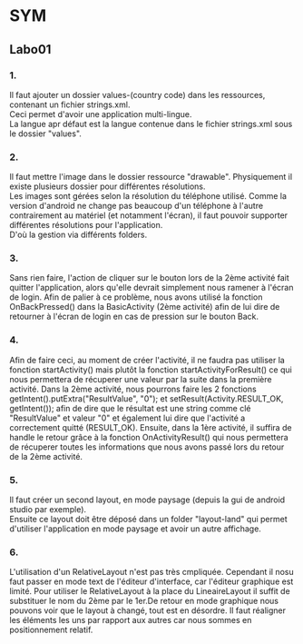 # SYM
## Labo01
### 1.
Il faut ajouter un dossier values-(country code) dans les ressources, contenant un fichier strings.xml.  
Ceci permet d'avoir une application multi-lingue.  
La langue apr défaut est la langue contenue dans le fichier strings.xml sous le dossier "values".

### 2.
Il faut mettre l'image dans le dossier ressource "drawable". Physiquement il existe plusieurs dossier pour différentes résolutions.  
Les images sont gérées selon la résolution du téléphone utilisé. Comme la version d'android ne change pas beaucoup d'un téléphone à l'autre contrairement au matériel (et notamment l'écran), il faut pouvoir supporter différentes résolutions pour l'application.  
D'où la gestion via différents folders.

### 3.
Sans rien faire, l'action de cliquer sur le bouton lors de la 2ème activité fait quitter l'application, alors qu'elle devrait simplement nous ramener à l'écran de login. 
Afin de palier à ce problème, nous avons utilisé la fonction OnBackPressed() dans la BasicActivity (2ème activité) afin de lui dire de retourner à l'écran de login en cas de pression sur le bouton Back.

### 4.
Afin de faire ceci, au moment de créer l'activité, il ne faudra pas utiliser la fonction startActivity() mais plutôt la fonction startActivityForResult() ce qui nous permettera de récuperer une valeur par la suite dans la première activité.
Dans la 2ème activité, nous pourrons faire les 2 fonctions getIntent().putExtra("ResultValue", "0"); et setResult(Activity.RESULT_OK, getIntent()); afin de dire que le résultat est une string comme clé "ResultValue" et valeur "0" 
et également lui dire que l'activité a correctement quitté (RESULT_OK). Ensuite, dans la 1ère activité, il suffira de handle le retour grâce à la fonction OnActivityResult() qui nous permettera de récuperer toutes les informations que nous 
avons passé lors du retour de la 2ème activité.

### 5.
Il faut créer un second layout, en mode paysage (depuis la gui de android studio par exemple).  
Ensuite ce layout doit être déposé dans un folder "layout-land" qui permet d'utiliser l'application en mode paysage et avoir un autre affichage.

### 6.
L'utilisation d'un RelativeLayout n'est pas très cmpliquée. Cependant il nosu faut passer en mode text de l'éditeur d'interface, car l'éditeur graphique est limité. Pour utiliser le RelativeLayout à la place du LineaireLayout il suffit de substituer le nom du 2ème par le 1er.De retour en mode graphique nous pouvons voir que le layout à changé, tout est en désordre. Il faut réaligner les éléments les uns par rapport aux autres car nous sommes en positionnement relatif.
